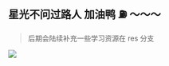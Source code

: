## 星光不问过路人 加油鸭 ⛽️ ～～～

> 后期会陆续补充一些学习资源在 res 分支

![](https://cdn.jsdelivr.net/gh/LuckyChou710/blog-images/bg-images/bg38.jpeg)
